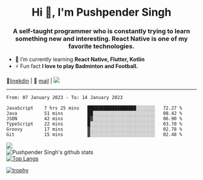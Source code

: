 <h1 align="center">Hi 👋, I'm Pushpender Singh</h1>
<h3 align="center">A self-taught programmer who is constantly trying to learn something new and interesting. React Native is one of my favorite technologies.</h3>

- 🌱 I’m currently learning **React Native, Flutter, Kotlin**
- ⚡ Fun fact **I love to play Badminton and Football.**

👔[linekdin](https://www.linkedin.com/in/pushpender-singh-240061202/) | 📧 [mail](mailto:pushpendersingh@p2devs.com) | ![](https://komarev.com/ghpvc/?username=pushpender-singh-ap&color=blue)


---

<!--START_SECTION:waka-->

```text
From: 07 January 2023 - To: 14 January 2023

JavaScript    7 hrs 25 mins   ██████████████████░░░░░░░   72.27 %
Java          51 mins         ██░░░░░░░░░░░░░░░░░░░░░░░   08.42 %
JSON          42 mins         █▓░░░░░░░░░░░░░░░░░░░░░░░   06.90 %
TypeScript    22 mins         █░░░░░░░░░░░░░░░░░░░░░░░░   03.70 %
Groovy        17 mins         ▓░░░░░░░░░░░░░░░░░░░░░░░░   02.78 %
Git           15 mins         ▓░░░░░░░░░░░░░░░░░░░░░░░░   02.48 %
```

<!--END_SECTION:waka-->

<img align="left" src="https://github-readme-streak-stats.herokuapp.com/?user=pushpender-singh-ap&theme=dark" /></br>
![Pushpender Singh's github stats](https://github-readme-stats.vercel.app/api?username=pushpender-singh-ap&show_icons=true&theme=radical&count_private=true)</br>
[![Top Langs](https://github-readme-stats.vercel.app/api/top-langs/?username=pushpender-singh-ap&theme=radical)](https://github.com/pushpender-singh-ap/github-readme-stats)

[![trophy](https://github-profile-trophy.vercel.app/?username=pushpender-singh-ap&theme=radical)](https://github.com/pushpender-singh-ap/pushpender-singh-ap)
